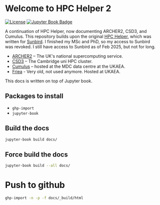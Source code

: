 # Welcome to HPC Helper 2

[![License](https://img.shields.io/badge/License-AGPL_v3-red.svg)](https://github.com/praksharma/DeepINN/blob/main/LICENSE)  [![Jupyter Book Badge](https://jupyterbook.org/badge.svg)](https://praksharma.github.io/HPC-Helper-2/intro.html)

A continuation of HPC Helper, now documenting ARCHER2, CSD3, and Cumulus. This repository builds upon the original [HPC Helper](https://sunbird.readthedocs.io/), which was written for [Sunbird](https://portal.supercomputing.wales/index.php/about-sunbird/). I finished my MSc and PhD, so my access to Sunbird was revoked. I still have access to Sunbird as of Feb 2025, but not for long.

* [ARCHER2](https://www.archer2.ac.uk/) – The UK's national supercomputing service.
* [CSD3](https://docs.hpc.cam.ac.uk/hpc/) – The Cambridge uni HPC cluster.
* [Cumulus](https://ukaeauk.sharepoint.com/sites/Cumulus/SitePages/Cumulus-2.aspx) – hosted at the MDC data centre at the UKAEA.
* [Friea](http://w3.freia.hpc.l/faq.html) - Very old, not used anymore. Hosted at UKAEA.

This docs is written on top of Jupyter book.

## Packages to install

* `ghp-import`
* `jupyter-book`

## Build the docs

```sh
jupyter-book build docs/
```

## Force build the docs

```sh
jupyter-book build --all docs/
```
# Push to github

```sh
ghp-import -n -p -f docs/_build/html
```
<!---
```{tableofcontents}
```
-->


